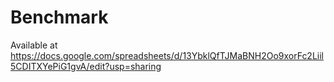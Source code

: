 # Benchmark

Available at https://docs.google.com/spreadsheets/d/13YbklQfTJMaBNH2Oo9xorFc2Liil5CDITXYePiG1gvA/edit?usp=sharing